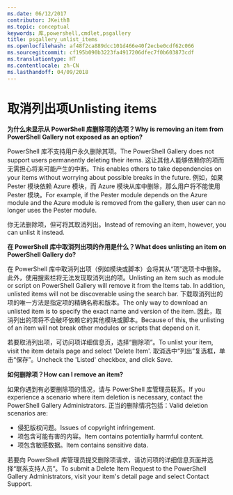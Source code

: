 ```yaml
---
ms.date: 06/12/2017
contributor: JKeithB
ms.topic: conceptual
keywords: 库,powershell,cmdlet,psgallery
title: psgallery_unlist_items
ms.openlocfilehash: af48f2ca889dcc101d466e40f2ecbe0cdf62c066
ms.sourcegitcommit: cf195b090b3223fa4917206dfec7f0b603873cdf
ms.translationtype: HT
ms.contentlocale: zh-CN
ms.lasthandoff: 04/09/2018
---
```

# <a name="unlisting-items"></a><span data-ttu-id="23f34-103">取消列出项</span><span class="sxs-lookup"><span data-stu-id="23f34-103">Unlisting items</span></span>

<span data-ttu-id="23f34-104">**为什么未显示从 PowerShell 库删除项的选项？**</span><span class="sxs-lookup"><span data-stu-id="23f34-104">**Why is removing an item from PowerShell Gallery not exposed as an option?**</span></span>

<span data-ttu-id="23f34-105">PowerShell 库不支持用户永久删除其项。</span><span class="sxs-lookup"><span data-stu-id="23f34-105">The PowerShell Gallery does not support users permanently deleting their items.</span></span>
<span data-ttu-id="23f34-106">这让其他人能够依赖你的项而无需担心将来可能产生的中断。</span><span class="sxs-lookup"><span data-stu-id="23f34-106">This enables others to take dependencies on your items without worrying about possible breaks in the future.</span></span>
<span data-ttu-id="23f34-107">例如，如果 Pester 模块依赖 Azure 模块，而 Azure 模块从库中删除，那么用户将不能使用 Pester 模块。</span><span class="sxs-lookup"><span data-stu-id="23f34-107">For example, if the Pester module depends on the Azure module and the Azure module is removed from the gallery, then user can no longer uses the Pester module.</span></span>

<span data-ttu-id="23f34-108">你无法删除项，但可将其取消列出。</span><span class="sxs-lookup"><span data-stu-id="23f34-108">Instead of removing an item, however, you can unlist it instead.</span></span>

<span data-ttu-id="23f34-109">**在 PowerShell 库中取消列出项的作用是什么？**</span><span class="sxs-lookup"><span data-stu-id="23f34-109">**What does unlisting an item on PowerShell Gallery do?**</span></span>

<span data-ttu-id="23f34-110">在 PowerShell 库中取消列出项（例如模块或脚本）会将其从“项”选项卡中删除。此外，使用搜索栏将无法发现取消列出的项。</span><span class="sxs-lookup"><span data-stu-id="23f34-110">Unlisting an item such as module or script on PowerShell Gallery will remove it from the Items tab. In addition, unlisted items will not be discoverable using the search bar.</span></span>
<span data-ttu-id="23f34-111">下载取消列出的项的唯一方法是指定项的精确名称和版本。</span><span class="sxs-lookup"><span data-stu-id="23f34-111">The only way to download an unlisted item is to specify the exact name and version of the item.</span></span>
<span data-ttu-id="23f34-112">因此，取消列出的项将不会破坏依赖它的其他模块或脚本。</span><span class="sxs-lookup"><span data-stu-id="23f34-112">Because of this, the unlisting of an item will not break other modules or scripts that depend on it.</span></span>

<span data-ttu-id="23f34-113">若要取消列出项，可访问项详细信息页，选择“删除项”。</span><span class="sxs-lookup"><span data-stu-id="23f34-113">To unlist your item, visit the item details page and select 'Delete Item'.</span></span> <span data-ttu-id="23f34-114">取消选中“列出”复选框，单击“保存”。</span><span class="sxs-lookup"><span data-stu-id="23f34-114">Uncheck the 'Listed' checkbox, and click Save.</span></span>

<span data-ttu-id="23f34-115">**如何删除项？**</span><span class="sxs-lookup"><span data-stu-id="23f34-115">**How can I remove an item?**</span></span>

<span data-ttu-id="23f34-116">如果你遇到有必要删除项的情况，请与 PowerShell 库管理员联系。</span><span class="sxs-lookup"><span data-stu-id="23f34-116">If you experience a scenario where item deletion is necessary, contact the PowerShell Gallery Administrators.</span></span>
<span data-ttu-id="23f34-117">正当的删除情况包括：</span><span class="sxs-lookup"><span data-stu-id="23f34-117">Valid deletion scenarios are:</span></span>
- <span data-ttu-id="23f34-118">侵犯版权问题。</span><span class="sxs-lookup"><span data-stu-id="23f34-118">Issues of copyright infringement.</span></span>
- <span data-ttu-id="23f34-119">项包含可能有害的内容。</span><span class="sxs-lookup"><span data-stu-id="23f34-119">Item contains potentially harmful content.</span></span>
- <span data-ttu-id="23f34-120">项包含敏感数据。</span><span class="sxs-lookup"><span data-stu-id="23f34-120">Item contains sensitive data.</span></span>

<span data-ttu-id="23f34-121">若要向 PowerShell 库管理员提交删除项请求，请访问项的详细信息页面并选择“联系支持人员”。</span><span class="sxs-lookup"><span data-stu-id="23f34-121">To submit a Delete Item Request to the PowerShell Gallery Administrators, visit your item's detail page and select Contact Support.</span></span>